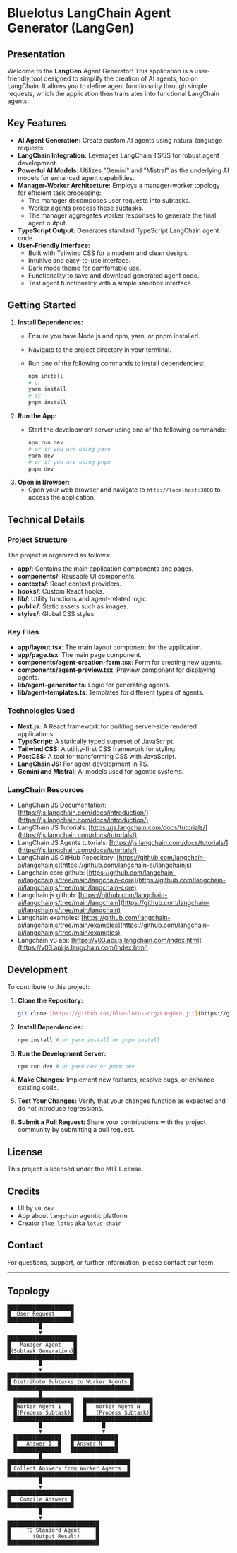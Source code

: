 #   Bluelotus LangChain Agent Generator (LangGen)

##   Presentation

Welcome to the **LangGen** Agent Generator! This application is a user-friendly tool designed to simplify the creation of AI agents, top on LangChain. It allows you to define agent functionality through simple requests, which the application then translates into functional LangChain agents.

##   Key Features

* **AI Agent Generation:** Create custom AI agents using natural language requests.
* **LangChain Integration:** Leverages LangChain TS/JS for robust agent development.
* **Powerful AI Models:** Utilizes "Gemini" and "Mistral" as the underlying AI models for enhanced agent capabilities.
* **Manager-Worker Architecture:** Employs a manager-worker topology for efficient task processing:
    * The manager decomposes user requests into subtasks.
    * Worker agents process these subtasks.
    * The manager aggregates worker responses to generate the final agent output.
* **TypeScript Output:** Generates standard TypeScript LangChain agent code.
* **User-Friendly Interface:**
    * Built with Tailwind CSS for a modern and clean design.
    * Intuitive and easy-to-use interface.
    * Dark mode theme for comfortable use.
    * Functionality to save and download generated agent code.
    * Test agent functionality with a simple sandbox interface.

##   Getting Started

1.  **Install Dependencies:**
    * Ensure you have Node.js and npm, yarn, or pnpm installed.
    * Navigate to the project directory in your terminal.
    * Run one of the following commands to install dependencies:

        ```bash
        npm install
        # or
        yarn install
        # or
        pnpm install
        ```
2.  **Run the App:**
    * Start the development server using one of the following commands:

        ```bash
        npm run dev
        # or if you are using yarn
        yarn dev
        # or if you are using pnpm
        pnpm dev
        ```
3.  **Open in Browser:**
    * Open your web browser and navigate to `http://localhost:3000` to access the application.

##   Technical Details

###   Project Structure

The project is organized as follows:

* **app/**: Contains the main application components and pages.
* **components/**: Reusable UI components.
* **contexts/**: React context providers.
* **hooks/**: Custom React hooks.
* **lib/**: Utility functions and agent-related logic.
* **public/**: Static assets such as images.
* **styles/**: Global CSS styles.

###   Key Files

* **app/layout.tsx**: The main layout component for the application.
* **app/page.tsx**: The main page component.
* **components/agent-creation-form.tsx**:  Form for creating new agents.
* **components/agent-preview.tsx**: Preview component for displaying agents.
* **lib/agent-generator.ts**: Logic for generating agents.
* **lib/agent-templates.ts**: Templates for different types of agents.

###   Technologies Used

* **Next.js:** A React framework for building server-side rendered applications.
* **TypeScript:** A statically typed superset of JavaScript.
* **Tailwind CSS:** A utility-first CSS framework for styling.
* **PostCSS:** A tool for transforming CSS with JavaScript.
* **LangChain JS:** For agent development in TS.
* **Gemini and Mistral:** AI models used for agentic systems.

###   LangChain Resources

* LangChain JS Documentation: [https://js.langchain.com/docs/introduction/](https://js.langchain.com/docs/introduction/)
* LangChain JS Tutorials: [https://js.langchain.com/docs/tutorials/](https://js.langchain.com/docs/tutorials/)
* LangChain JS Agents tutorials: [https://js.langchain.com/docs/tutorials/](https://js.langchain.com/docs/tutorials/)
* LangChain JS GitHub Repository: [https://github.com/langchain-ai/langchainjs](https://github.com/langchain-ai/langchainjs)
* Langchain core github: [https://github.com/langchain-ai/langchainjs/tree/main/langchain-core](https://github.com/langchain-ai/langchainjs/tree/main/langchain-core)
* Langchain js github: [https://github.com/langchain-ai/langchainjs/tree/main/langchain](https://github.com/langchain-ai/langchainjs/tree/main/langchain)
* Langchain examples: [https://github.com/langchain-ai/langchainjs/tree/main/examples](https://github.com/langchain-ai/langchainjs/tree/main/examples)
* Langchain v3 api: [https://v03.api.js.langchain.com/index.html](https://v03.api.js.langchain.com/index.html)

##   Development

To contribute to this project:

1.  **Clone the Repository:**

    ```bash
    git clone [https://github.com/blue-lotus-org/LangGen.git](https://github.com/blue-lotus-org/LangGen.git)
    ```
2.  **Install Dependencies:**

    ```bash
    npm install # or yarn install or pnpm install
    ```
3.  **Run the Development Server:**

    ```bash
    npm run dev # or yarn dev or pnpm dev
    ```
4.  **Make Changes:** Implement new features, resolve bugs, or enhance existing code.
5.  **Test Your Changes:** Verify that your changes function as expected and do not introduce regressions.
6.  **Submit a Pull Request:** Share your contributions with the project community by submitting a pull request.

## License

This project is licensed under the MIT License.

## Credits
- UI by `v0.dev`
- App about `langchain` agentic platform
- Creator `blue lotus` aka `lotus chain`

##   Contact

For questions, support, or further information, please contact our team.

---

## Topology
```
█████████████████████
█  User Request     █
█████████████████████
          █
          ▼
██████████████████████
█   Manager Agent    █
█(Subtask Generation)█
██████████████████████
          █
          ▼
████████████████████████████████████████
█ Distribute Subtasks to Worker Agents █
████████████████████████████████████████
          █
  ███████████████████   ██████████████████████
  █Worker Agent 1   █   █   Worker Agent N   █
  █(Process Subtask)█   █   (Process Subtask)█
  ███████████████████   ██████████████████████
          █                   █
          ▼                   ▼
  ███████████████   ███████████████
  █   Answer 1  █   █ Answer N    █
  ███████████████   ███████████████
          █
███████████████████████████████████████
█ Collect Answers from Worker Agents  █
███████████████████████████████████████
          █
          ▼
█████████████████████
█   Compile Answers █
█████████████████████
          █
          ▼
█████████████████████████████
█     TS Standard Agent     █
█       (Output Result)     █
█████████████████████████████
```